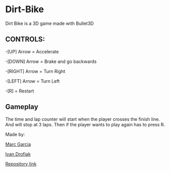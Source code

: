 # Dirt-Bike

Dirt Bike is a 3D game made with Bullet3D

CONTROLS:
--------

 -[UP] Arrow	      = Accelerate

 -[DOWN] Arrow	      = Brake and go backwards

 -[RIGHT] Arrow	      = Turn Right

 -[LEFT] Arrow	      = Turn Left

 -[R]		      = Restart

Gameplay
--------
The time and lap counter will start when the player crosses the finish line.
And will stop at 3 laps. Then if the player wants to play again has to press R.

Made by:

[Marc Garcia](https://github.com/MaxitoSama)

[Ivan Drofiak](https://github.com/FurryGhoul)

[Repository link](https://github.com/FurryGhoul/Dirt-Bike)